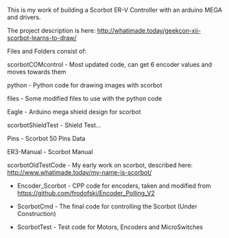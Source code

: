 This is my work of building a Scorbot ER-V Controller with an arduino MEGA and drivers.

The project description is here: http://whatimade.today/geekcon-xii-scorbot-learns-to-draw/

Files and Folders consist of:

scorbotCOMcontrol - Most updated code, can get 6 encoder values and moves towards them

python - Python code for drawing images with scorbot

files - Some modified files to use with the python code

Eagle - Arduino mega shield design for scorbot

scorbotShieldTest - Shield Test...

Pins - Scorbot 50 Pins Data

ER3-Manual - Scorbot Manual


scorbotOldTestCode - My early work on scorbot, described here: http://www.whatimade.today/my-name-is-scorbot/

* Encoder_Scorbot - CPP code for encoders, taken and modified from  https://github.com/frodofski/Encoder_Polling_V2

* ScorbotCmd - The final code for controlling the Scorbot (Under Construction)

* ScorbotTest - Test code for Motors, Encoders and MicroSwitches


